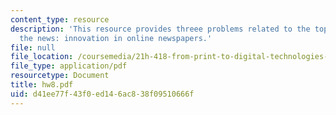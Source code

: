 ```yaml
---
content_type: resource
description: 'This resource provides threee problems related to the topic digitizng
  the news: innovation in online newspapers.'
file: null
file_location: /coursemedia/21h-418-from-print-to-digital-technologies-of-the-word-1450-present-fall-2005/d41ee77f43f0ed146ac838f09510666f_hw8.pdf
file_type: application/pdf
resourcetype: Document
title: hw8.pdf
uid: d41ee77f-43f0-ed14-6ac8-38f09510666f
---
```

